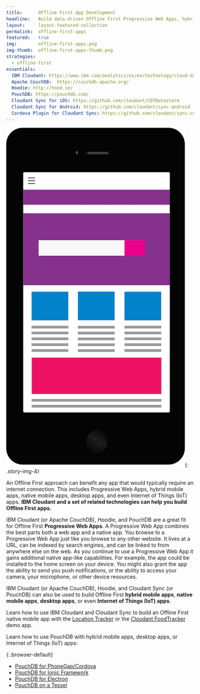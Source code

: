```yaml
---
title:      Offline First App Development
headline:   Build data-driven Offline First Progressive Web Apps, hybrid mobile apps, native mobile apps, desktop apps, or Internet of Things (IoT) apps with IBM Cloudant and related technologies.
layout:     layout-featured-collection
permalink:  offline-first-apps
featured:   true
img:        offline-first-apps.png
img-thumb:  offline-first-apps-thumb.png
strategies:
  - offline-first
essentials:
  IBM Cloudant: https://www.ibm.com/analytics/us/en/technology/cloud-data-services/cloudant/
  Apache CouchDB:  https://couchdb.apache.org/
  Hoodie: http://hood.ie/
  PouchDB: https://pouchdb.com/
  Cloudant Sync for iOS: https://github.com/cloudant/CDTDatastore
  Cloudant Sync for Android: https://github.com/cloudant/sync-android
  Cordova Plugin for Cloudant Sync: https://github.com/cloudant/sync-cordova-plugin
---
```


![Illustration of a mobile app running on a mobile phone.](/img/offline-first-apps.png "Offline First Apps"){: .story-img-4}

An Offline First approach can benefit any app that would typically require an internet connection. This includes Progressive Web Apps, hybrid mobile apps, native mobile apps, desktop apps, and even Internet of Things (IoT) apps. **IBM Cloudant and a set of related technologies can help you build Offline First apps.**

IBM Cloudant (or Apache CouchDB), Hoodie, and PouchDB are a great fit for Offline First **Progressive Web Apps**. A Progressive Web App combines the best parts both a web app and a native app. You browse to a Progressive Web App just like you browse to any other website. It lives at a URL, can be indexed by search engines, and can be linked to from anywhere else on the web. As you continue to use a Progressive Web App it gains additional native app-like capabilities. For example, the app could be installed to the home screen on your device. You might also grant the app the ability to send you push notifications, or the ability to access your camera, your microphone, or other device resources.

IBM Cloudant (or Apache CouchDB), Hoodie, and Cloudant Sync (or PouchDB) can also be used to build Offline First **hybrid mobile apps**, **native mobile apps**, **desktop apps**, or even **Internet of Things (IoT) apps**.

Learn how to use IBM Cloudant and Cloudant Sync to build an Offline First native mobile app with the [Location Tracker](/location-tracker) or the [Cloudant FoodTracker](/food-tracker) demo app.

Learn how to use PouchDB with hybrid mobile apps, desktop apps, or Internet of Things (IoT) apps:

{:.browser-default}
- [PouchDB for PhoneGap/Cordova](https://github.com/nolanlawson/pouchdb-phonegap-cordova)
- [PouchDB for Ionic Framework](https://github.com/nolanlawson/pouchdb-ionic)
- [PouchDB for Electron](https://github.com/nolanlawson/pouchdb-electron)
- [PouchDB on a Tessel](https://github.com/nolanlawson/tessel-pouchdb-demo)
